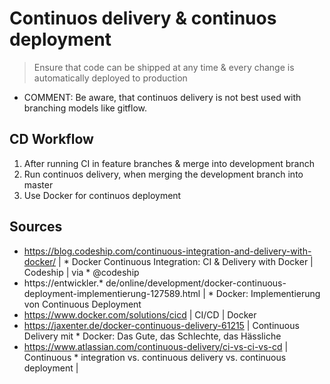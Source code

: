 # Continuos delivery & continuos deployment

> Ensure that code can be shipped at any time & every change is automatically deployed to production

* COMMENT: Be aware, that continuos delivery is not best used with branching models like gitflow.

## CD Workflow

1. After running CI in feature branches & merge into development branch
2. Run continuos delivery, when merging the development branch into master
3. Use Docker for continuos deployment

## Sources

* https://blog.codeship.com/continuous-integration-and-delivery-with-docker/ | * Docker Continuous Integration: CI & Delivery with Docker | Codeship | via * @codeship
* https://entwickler.* de/online/development/docker-continuous-deployment-implementierung-127589.html | * Docker: Implementierung von Continuous Deployment
* https://www.docker.com/solutions/cicd | CI/CD | Docker
* https://jaxenter.de/docker-continuous-delivery-61215 | Continuous Delivery mit * Docker: Das Gute, das Schlechte, das Hässliche
* https://www.atlassian.com/continuous-delivery/ci-vs-ci-vs-cd | Continuous * integration vs. continuous delivery vs. continuous deployment |
